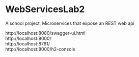 # WebServicesLab2
A school project, Microservices that expose an REST web api


http://localhost:8080/swagger-ui.html       
http://localhost:8000/          
http://localhost:8761/                      
http://localhost:8000/h2-console
